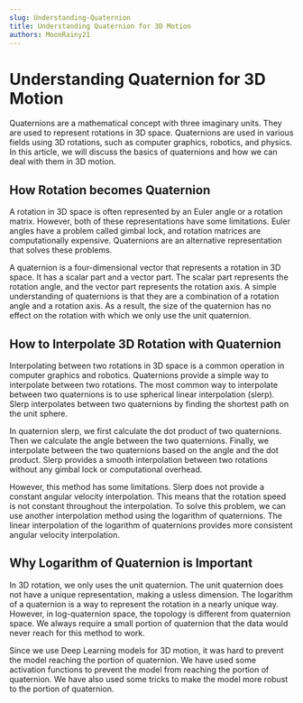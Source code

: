 ```yaml
---
slug: Understanding-Quaternion
title: Understanding Quaternion for 3D Motion
authors: MoonRainy21
---
```


# Understanding Quaternion for 3D Motion

Quaternions are a mathematical concept with three imaginary units. They are used to represent rotations in 3D space. Quaternions are used in various fields using 3D rotations, such as computer graphics, robotics, and physics. In this article, we will discuss the basics of quaternions and how we can deal with them in 3D motion.

## How Rotation becomes Quaternion

A rotation in 3D space is often represented by an Euler angle or a rotation matrix. However, both of these representations have some limitations. Euler angles have a problem called gimbal lock, and rotation matrices are computationally expensive. Quaternions are an alternative representation that solves these problems.

A quaternion is a four-dimensional vector that represents a rotation in 3D space. It has a scalar part and a vector part. The scalar part represents the rotation angle, and the vector part represents the rotation axis. A simple understanding of quaternions is that they are a combination of a rotation angle and a rotation axis. As a result, the size of the quaternion has no effect on the rotation with which we only use the unit quaternion.

## How to Interpolate 3D Rotation with Quaternion

Interpolating between two rotations in 3D space is a common operation in computer graphics and robotics. Quaternions provide a simple way to interpolate between two rotations. The most common way to interpolate between two quaternions is to use spherical linear interpolation (slerp). Slerp interpolates between two quaternions by finding the shortest path on the unit sphere.

In quaternion slerp, we first calculate the dot product of two quaternions. Then we calculate the angle between the two quaternions. Finally, we interpolate between the two quaternions based on the angle and the dot product. Slerp provides a smooth interpolation between two rotations without any gimbal lock or computational overhead.

However, this method has some limitations. Slerp does not provide a constant angular velocity interpolation. This means that the rotation speed is not constant throughout the interpolation. To solve this problem, we can use another interpolation method using the logarithm of quaternions. The linear interpolation of the logarithm of quaternions provides more consistent angular velocity interpolation.

## Why Logarithm of Quaternion is Important

In 3D rotation, we only uses the unit quaternion. The unit quaternion does not have a unique representation, making a usless dimension. The logarithm of a quaternion is a way to represent the rotation in a nearly unique way. However, in log-quaternion space, the topology is different from quaternion space. We always require a small portion of quaternion that the data would never reach for this method to work.

Since we use Deep Learning models for 3D motion, it was hard to prevent the model reaching the portion of quaternion. We have used some activation functions to prevent the model from reaching the portion of quaternion. We have also used some tricks to make the model more robust to the portion of quaternion.